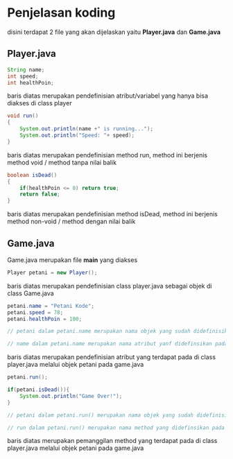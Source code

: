 # Penjelasan koding
disini terdapat 2 file yang akan dijelaskan yaitu  **Player.java** dan **Game.java**

## Player.java

```java
String name;
int speed;
int healthPoin;
```
baris diatas merupakan pendefinisian atribut/variabel yang hanya bisa diakses di class player

```java
void run()
{
    System.out.println(name +" is running...");
    System.out.println("Speed: "+ speed);
}
```
baris diatas merupakan pendefinisian method run, method ini berjenis method void / method tanpa nilai balik

```java
boolean isDead()
{
    if(healthPoin <= 0) return true;
    return false;
}
```
baris diatas merupakan pendefinisian method isDead, method ini berjenis method non-void / method dengan nilai balik

## Game.java
Game.java merupakan file **main** yang diakses


```java
Player petani = new Player();
```
baris diatas merupakan pendefinisian class player.java sebagai objek di class Game.java

```java
petani.name = "Petani Kode";
petani.speed = 78;
petani.healthPoin = 100;

// petani dalam petani.name merupakan nama objek yang sudah didefinisikan pada saat mendefinisikan objek petani

// name dalam petani.name merupakan nama atribut yanf didefinsikan pada class player.java
```
baris diatas merupakan pendefinisian atribut yang terdapat pada di class player.java melalui objek petani pada game.java

```java
petani.run();

if(petani.isDead()){
    System.out.println("Game Over!");
}

// petani dalam petani.run() merupakan nama objek yang sudah didefinisikan pada saat mendefinisikan objek petani

// run dalam petani.run() merupakan nama method yang didefinsikan pada class player.java
```
baris diatas merupakan pemanggilan method yang terdapat pada di class player.java melalui objek petani pada game.java